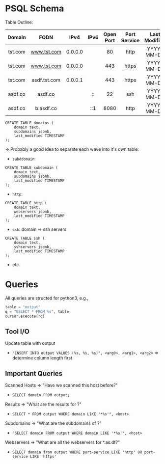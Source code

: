 # PSQL Schema
Table Outline:

|   Domain  |      FQDN      |   IPv4    |   IPv6   | Open Port |  Port Service  |  Last Modified  |
|:---------:|:--------------:|:---------:|:--------:|:---------:|:--------------:|:---------------:|
|  tst.com  |  www.tst.com   |  0.0.0.0  |          |   80      |      http      |    YYYY-MM-DD   |
|  tst.com  |  www.tst.com   |  0.0.0.0  |          |   443     |      https     |    YYYY-MM-DD   |
|  tst.com  |  asdf.tst.com  |  0.0.0.1  |          |   443     |      https     |    YYYY-MM-DD   |
|  asdf.co  |  asdf.co       |           |    ::    |   22      |      ssh       |    YYYY-MM-DD   |
|  asdf.co  |  b.asdf.co     |           |    ::1   |   8080    |      http      |    YYYY-MM-DD   |

```
CREATE TABLE domains (
    domain text,
    subdomains jsonb,
    last_modified TIMESTAMP
);
```

=> Probably a good idea to separate each wave into it's own table:
- `subddomain`:
```
CREATE TABLE subdomain (
    domain text,
    subdomains jsonb,
    last_modified TIMESTAMP
);
```

- `http`:
```
CREATE TABLE http (
    domain text,
    webservers jsonb,
    last_modified TIMESTAMP
);
```

- `ssh`: domain => ssh servers
```
CREATE TABLE ssh (
    domain text,
    sshservers jsonb,
    last_modified TIMESTAMP
);
```

- etc.

# Queries
All queries are structed for python3, e.g.,
```python
table = "output"
q = "SELECT * FROM %s", table
cursor.execute(*q)
```

## Tool I/O
Update table with output
- `"INSERT INTO output VALUES (%s, %s, %s)", <arg0>, <arg1>, <arg2>`
  => determine column length first

## Important Queries
Scanned Hosts => "Have we scanned this host before?"
- `SELECT domain FROM output;`

Results => "What are the results for <host>?"
- `SELECT * FROM output WHERE domain LIKE '*%s'", <host>`

Subdomains => "What are the subdomains of <host>?"
- `"SELECT domain FROM output WHERE domain LIKE '*%s'", <host>`

Webservers => "What are all the webservers for *.as.df?"
- `SELECT domain from output WHERE port-service LIKE 'http' OR port-service LIKE 'https'`
